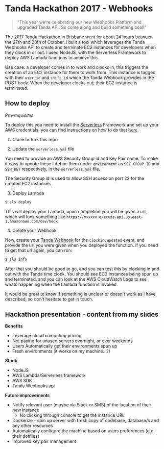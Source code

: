 # Tanda Hackathon 2017 - Webhooks

> "This year we're celebrating our new Webhooks Platform and upgraded Tanda API. So come along and build something cool!"

The 2017 Tanda Hackathon in Brisbane went for about 24 hours between the 27th and 28th of October. I built a tool which leverages the Tanda Webhooks API to create and terminate EC2 instances for developers when they clock in or out. I used NodeJS, with the Serverless Framework to deploy AWS Lambda functions to achieve this.

Use case: a developer comes in to work and clocks in, this triggers the creation of an EC2 instance for them to work from. This instance is tagged with their `user_id` and `shift_id` which the Tanda Webhook provides in the POST body. When the developer clocks out; their EC2 instance is terminated.

## How to deploy

*Pre-requisites*

To deploy this you need to install the [Serverless](https://serverless.com/) Framework and set up your AWS credentials, you can find instructions on how to do that [here](https://serverless.com/framework/docs/getting-started/).

1. Clone or fork this repo

2. Update the `serverless.yml` file

  You need to provide an AWS Security Group id and Key Pair name. To make it easy to update these I define them under `environment` as `SEC_GROUP_ID` and `SSH_KEY` respectively, in the `serverless.yml` file.

  The Security Group id is used to allow SSH access on port 22 for the created EC2 instances.

3. Deploy Lambda

  ```bash
  $ sls deploy
  ```

  This will deploy your Lambda, upon completion you will be given a url, which will look something like `https://xxxxxx.execute-api.us-east-1.amazonaws.com/dev/hook`

4. Create your Webhook

  Now, create your [Tanda Webhook](https://my.tanda.co/api/webhooks) for the `clockin.updated` event, and provide the url you were given when you deployed the function. If you need to get that url again, you can run:
  ```bash
  $ sls info
  ```

After that you should be good to go, and you can test this by clocking in and out with the Tanda time clock. You should see EC2 instances being spun up and terminated, and you can look at the AWS CloudWatch Logs to see whats happening when the Lambda function is invoked.

It would be great to know if something is unclear or doesn't work as I have described, so don't hesitate to get in touch.

## Hackathon presentation - content from my slides

**Benefits**

 - Leverage cloud computing pricing
  - Not paying for unused servers overnight, or over weekends
 - Users Automatically get their environments spun up
 - Fresh environments (it works on my machine...?)

**Stack**

 - NodeJS
 - AWS Lambda/Serverless framework
 - AWS SDK
 - Tanda Webhooks api


**Future improvements**

- Notify relevant user (maybe via Slack or SMS) of the location of their new instance
  - No clicking through console to get the instance URL
- Dockerize - spin up server with fresh copy of codebase, database/s and any other resources
- Automatically configure the machine based on users preferences (e.g. their dotfiles)
- Improved key pair management
